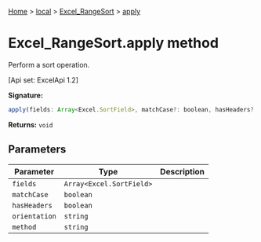 [Home](./index) &gt; [local](local.md) &gt; [Excel\_RangeSort](local.excel_rangesort.md) &gt; [apply](local.excel_rangesort.apply.md)

# Excel\_RangeSort.apply method

Perform a sort operation. 

 \[Api set: ExcelApi 1.2\]

**Signature:**
```javascript
apply(fields: Array<Excel.SortField>, matchCase?: boolean, hasHeaders?: boolean, orientation?: string, method?: string): void;
```
**Returns:** `void`

## Parameters

|  Parameter | Type | Description |
|  --- | --- | --- |
|  `fields` | `Array<Excel.SortField>` |  |
|  `matchCase` | `boolean` |  |
|  `hasHeaders` | `boolean` |  |
|  `orientation` | `string` |  |
|  `method` | `string` |  |

